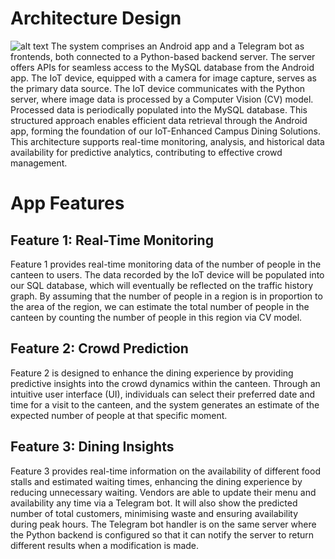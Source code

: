 # Architecture Design
![alt text]([http://url/to/img.png](https://github.com/wzrwzr23/Quetie-System-Design/blob/main/image.png?raw=true))
The system comprises an Android app and a Telegram bot as frontends, both connected to a Python-based backend server. The server offers APIs for seamless access to the MySQL database from the Android app. The IoT device, equipped with a camera for image capture, serves as the primary data source.
The IoT device communicates with the Python server, where image data is processed by a Computer Vision (CV) model. Processed data is periodically populated into the MySQL database. This structured approach enables efficient data retrieval through the Android app, forming the foundation of our IoT-Enhanced Campus Dining Solutions. This architecture supports real-time monitoring, analysis, and historical data availability for predictive analytics, contributing to effective crowd management.
# App Features
## Feature 1: Real-Time Monitoring
Feature 1 provides real-time monitoring data of the number of people in the canteen to users. The data recorded by the IoT device will be populated into our SQL database, which will eventually be reflected on the traffic history graph.
By assuming that the number of people in a region is in proportion to the area of the region, we can estimate the total number of people in the canteen by counting the number of people in this region via CV model.
## Feature 2: Crowd Prediction
Feature 2 is designed to enhance the dining experience by providing predictive insights into the crowd dynamics within the canteen. Through an intuitive user interface (UI), individuals can select their preferred date and time for a visit to the canteen, and the system generates an estimate of the expected number of people at that specific moment.
## Feature 3: Dining Insights
Feature 3 provides real-time information on the availability of different food stalls and estimated waiting times, enhancing the dining experience by reducing unnecessary waiting. 
Vendors are able to update their menu and availability any time via a Telegram bot. It will also show the predicted number of total customers, minimising waste and ensuring availability during peak hours.
The Telegram bot handler is on the same server where the Python backend is configured so that it can notify the server to return different results when a modification is made.
